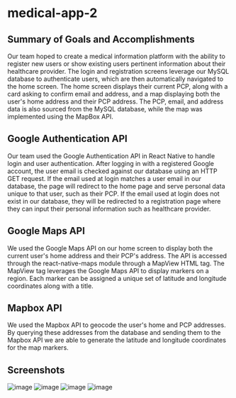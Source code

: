 # medical-app-2
 
## Summary of Goals and Accomplishments
Our team hoped to create a medical information platform with the ability to register new users or show existing users pertinent information about their healthcare provider. The login and registration screens leverage our MySQL database to authenticate users, which are then automatically navigated to the home screen. The home screen displays their current PCP, along with a card asking to confirm email and address, and a map displaying both the user's home address and their PCP address. The PCP, email, and address data is also sourced from the MySQL database, while the map was implemented using the MapBox API. 

## Google Authentication API
Our team used the Google Authentication API in React Native to handle login and user authentication. After logging in with a registered Google account, the user email is checked against our database using an HTTP GET request. If the email used at login matches a user email in our database, the page will redirect to the home page and serve personal data unique to that user, such as their PCP. If the email used at login does not exist in our database, they will be redirected to a registration page where they can input their personal information such as healthcare provider.

## Google Maps API
We used the Google Maps API on our home screen to display both the current user's home address and their PCP's address. The API is accessed through the react-native-maps module through a MapView HTML tag. The MapView tag leverages the Google Maps API to display markers on a region. Each marker can be assigned a unique set of latitude and longitude coordinates along with a title. 

## Mapbox API
We used the Mapbox API to geocode the user's home and PCP addresses. By querying these addresses from the database and sending them to the Mapbox API we are able to generate the latitude and longitude coordinates for the map markers.

## Screenshots
![image](https://github.com/allenz1120/medical-app-2/blob/main/screenshots/Login1.png)
![image](https://github.com/allenz1120/medical-app-2/blob/main/screenshots/Login2.png)
![image](https://github.com/allenz1120/medical-app-2/blob/main/screenshots/Register.png)
![image](https://github.com/allenz1120/medical-app-2/blob/main/screenshots/HomePage.png)
